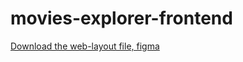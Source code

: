 # movies-explorer-frontend


[Download the web-layout file, figma](https://disk.yandex.ru/d/9kdGe-IknVQiWw)
